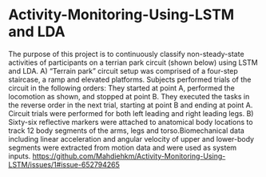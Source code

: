 # Activity-Monitoring-Using-LSTM and LDA
The purpose of this project is to continuously classify non-steady-state activities of participants on a terrian park circuit (shown below) using LSTM and LDA. A) “Terrain park” circuit setup was comprised of a four-step staircase, a ramp and elevated platforms. Subjects performed trials of the circuit in the following orders: They started at point A, performed the locomotion as shown, and stopped at point B. They executed the tasks in the reverse order in the next trial, starting at point B and ending at point A. Circuit trials were performed for both left leading and right leading legs. B) Sixty-six reflective markers were attached to anatomical body locations to track 12 body segments of the arms, legs and torso.Biomechanical data including linear acceleration and angular velocity of upper and lower-body segments were extracted from motion data and were used as system inputs. 
https://github.com/Mahdiehkm/Activity-Monitoring-Using-LSTM/issues/1#issue-652794265

